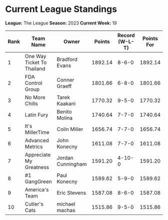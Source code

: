 # Current League Standings

**League:** The League
**Season:** 2023
**Current Week:** 19

| Rank | Team Name | Owner | Points | Record (W-L-T) | Points For | Points Against |
|------|-----------|-------|--------|----------------|------------|----------------|
| 1 | One Way Ticket  To Thailand | Bradford Evans | 1892.14 | 8-6-0 | 1892.14 | 1773.30 |
| 2 | FDA Control Group | Conner Graeff | 1801.66 | 6-8-0 | 1801.66 | 1713.50 |
| 3 | No More Chills | Tarek Kaakani | 1770.32 | 9-5-0 | 1770.32 | 1643.12 |
| 4 | Latin Fury | Benito Molina | 1740.64 | 7-7-0 | 1740.64 | 1783.08 |
| 5 | It's MillerTime | Colin Miller | 1656.74 | 7-7-0 | 1656.74 | 1684.90 |
| 6 | Advanced Metrics | John Konecny | 1611.08 | 7-7-0 | 1611.08 | 1560.36 |
| 7 | Appreciate My Greatness | Jordan Cunningham | 1591.20 | 4-10-0 | 1591.20 | 1764.78 |
| 8 | #1 GangGreen | Paul Konecny | 1589.62 | 5-9-0 | 1589.62 | 1760.64 |
| 9 | America's Team | Eric Stevens | 1587.08 | 8-6-0 | 1587.08 | 1536.32 |
| 10 | Cutler's Cats | michael machas | 1515.86 | 9-5-0 | 1515.86 | 1536.34 |
